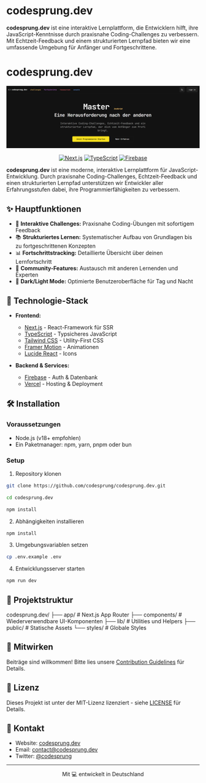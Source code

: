 # codesprung.dev

**codesprung.dev** ist eine interaktive Lernplattform, die Entwicklern hilft, ihre JavaScript-Kenntnisse durch praxisnahe Coding-Challenges zu verbessern. Mit Echtzeit-Feedback und einem strukturierten Lernpfad bieten wir eine umfassende Umgebung für Anfänger und Fortgeschrittene.

# codesprung.dev

<div align="center">
  <img src="./public/codesprung-hero.png" alt="CodeSprung Banner" width="600px"/>
  
  [![Next.js](https://img.shields.io/badge/Next.js-black?style=flat&logo=next.js&logoColor=white)](https://nextjs.org)
  [![TypeScript](https://img.shields.io/badge/TypeScript-007ACC?style=flat&logo=typescript&logoColor=white)](https://www.typescriptlang.org)
  [![Firebase](https://img.shields.io/badge/Firebase-FFCA28?style=flat&logo=firebase&logoColor=black)](https://firebase.google.com)
</div>

**codesprung.dev** ist eine moderne, interaktive Lernplattform für JavaScript-Entwicklung. Durch praxisnahe Coding-Challenges, Echtzeit-Feedback und einen strukturierten Lernpfad unterstützen wir Entwickler aller Erfahrungsstufen dabei, ihre Programmierfähigkeiten zu verbessern.

## ✨ Hauptfunktionen

- 🎯 **Interaktive Challenges:** Praxisnahe Coding-Übungen mit sofortigem Feedback
- 📚 **Strukturiertes Lernen:** Systematischer Aufbau von Grundlagen bis zu fortgeschrittenen Konzepten
- 📊 **Fortschrittstracking:** Detaillierte Übersicht über deinen Lernfortschritt
- 🤝 **Community-Features:** Austausch mit anderen Lernenden und Experten
- 🌙 **Dark/Light Mode:** Optimierte Benutzeroberfläche für Tag und Nacht

## 🚀 Technologie-Stack

- **Frontend:**
  - [Next.js](https://nextjs.org) - React-Framework für SSR
  - [TypeScript](https://www.typescriptlang.org) - Typsicheres JavaScript
  - [Tailwind CSS](https://tailwindcss.com) - Utility-First CSS
  - [Framer Motion](https://www.framer.com/motion/) - Animationen
  - [Lucide React](https://lucide.dev/) - Icons

- **Backend & Services:**
  - [Firebase](https://firebase.google.com) - Auth & Datenbank
  - [Vercel](https://vercel.com) - Hosting & Deployment

## 🛠️ Installation

### Voraussetzungen

- Node.js (v18+ empfohlen)
- Ein Paketmanager: npm, yarn, pnpm oder bun

### Setup

1. Repository klonen

```bash
git clone https://github.com/codesprung/codesprung.dev.git
```

```bash
cd codesprung.dev
```

```bash
npm install
```
	
2. Abhängigkeiten installieren

```bash
npm install
```

3. Umgebungsvariablen setzen

```bash
cp .env.example .env
```

4. Entwicklungsserver starten

```bash
npm run dev
```

## 📁 Projektstruktur

codesprung.dev/
├── app/ # Next.js App Router
├── components/ # Wiederverwendbare UI-Komponenten
├── lib/ # Utilities und Helpers
├── public/ # Statische Assets
└── styles/ # Globale Styles


## 🤝 Mitwirken

Beiträge sind willkommen! Bitte lies unsere [Contribution Guidelines](CONTRIBUTING.md) für Details.

## 📝 Lizenz

Dieses Projekt ist unter der MIT-Lizenz lizenziert - siehe [LICENSE](LICENSE) für Details.

## 📧 Kontakt

- Website: [codesprung.dev](https://codesprung.dev)
- Email: [contact@codesprung.dev](mailto:contact@codesprung.dev)
- Twitter: [@codesprung](https://twitter.com/codesprung)

---

<div align="center">
  Mit 💻 entwickelt in Deutschland
</div>